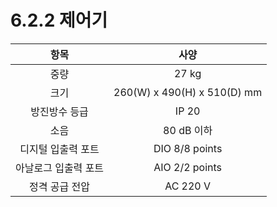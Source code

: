 # 6.2.2 제어기

| **항목** | **사양** |
| :---: | :---: |
| 중량 | 27 kg |
| 크기 | 260\(W\) x 490\(H\) x 510\(D\) mm |
| 방진방수 등급 | IP 20 |
| 소음 | 80 dB 이하 |
| 디지털 입출력 포트 | DIO 8/8 points |
| 아날로그 입출력 포트 | AIO 2/2 points |
| 정격 공급 전압 | AC 220 V |



